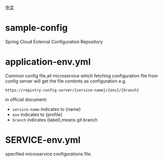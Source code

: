 [中文](config-repo.git/README-zh.md)
# sample-config
Spring Cloud External Configuration Repository

# application-env.yml
  Common config file,all microservice which fetching configuration file from config server will get the file contents as configuration
  e.g. 
  ```
  https://registry-config-server/{service-name}/{env}/{branch}
  
  ```  
  in official document:  
  * `service-name` indicates to {name}  
  * `env` indicates to {profile}  
  * `branch` indicates {label},means git branch  
# SERVICE-env.yml
  specified microservice configurations file.
  

